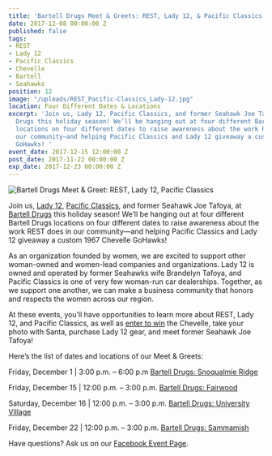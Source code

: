 ```yaml
---
title: 'Bartell Drugs Meet & Greets: REST, Lady 12, & Pacific Classics'
date: 2017-12-08 00:00:00 Z
published: false
tags:
- REST
- Lady 12
- Pacific Classics
- Chevelle
- Bartell
- Seahawks
position: 12
image: "/uploads/REST_Pacific-Classics_Lady-12.jpg"
location: Four Different Dates & Locations
excerpt: 'Join us, Lady 12, Pacific Classics, and former Seahawk Joe Tafoya, at Bartell
  Drugs this holiday season! We’ll be hanging out at four different Bartell Drugs
  locations on four different dates to raise awareness about the work REST does in
  our community—and helping Pacific Classics and Lady 12 giveaway a custom 1967 Chevelle
  GoHawks! '
event_date: 2017-12-15 12:00:00 Z
post_date: 2017-11-22 00:00:00 Z
exp_date: 2017-12-23 00:00:00 Z
---
```


![Bartell Drugs Meet & Greet: REST, Lady 12, Pacific Classics](/uploads/REST-event_Lady-12_Pacific-Classics.jpg)

Join us, [Lady 12](https://lady12s.com/pages/about-us-1), [Pacific Classics](http://www.pacificclassics.com/), and former Seahawk Joe Tafoya, at [Bartell Drugs](https://www.bartelldrugs.com/) this holiday season! We’ll be hanging out at four different Bartell Drugs locations on four different dates to raise awareness about the work REST does in our community—and helping Pacific Classics and Lady 12 giveaway a custom 1967 Chevelle GoHawks! 

As an organization founded by women, we are excited to support other woman-owned and women-lead companies and organizations. Lady 12 is owned and operated by former Seahawks wife Brandelyn Tafoya, and Pacific Classics is one of very few woman-run car dealerships. Together, as we support one another, we can make a business community that honors and respects the women across our region. 

At these events, you’ll have opportunities to learn more about REST, Lady 12, and Pacific Classics, as well as [enter to win](http://l12promo.com/) the Chevelle, take your photo with Santa, purchase Lady 12 gear, and meet former Seahawk Joe Tafoya!

Here’s the list of dates and locations of our Meet & Greets:

Friday, December 1 | 3:00 p.m. – 6:00 p.m
[Bartell Drugs: Snoqualmie Ridge](https://www.bartelldrugs.com/store/snoqualmie-ridge/)

Friday, December 15 | 12:00 p.m. – 3:00 p.m.
[Bartell Drugs: Fairwood](https://www.bartelldrugs.com/store/fairwood/)

Saturday, December 16 | 12:00 p.m. – 3:00 p.m. 
[Bartell Drugs: University Village](https://www.bartelldrugs.com/store/university-village/)

Friday, December 22 | 12:00 p.m. – 3:00 p.m. 
[Bartell Drugs: Sammamish](https://www.bartelldrugs.com/store/sammamish/)

Have questions? Ask us on our [Facebook Event Page](https://www.facebook.com/events/2000525376862602/). 

